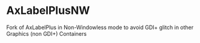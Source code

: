 # AxLabelPlusNW
Fork of AxLabelPlus in Non-Windowless mode to avoid GDI+ glitch in other Graphics (non GDI+) Containers
